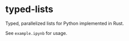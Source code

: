 # typed-lists
Typed, parallelized lists for Python implemented in Rust.

See `example.ipynb` for usage.
